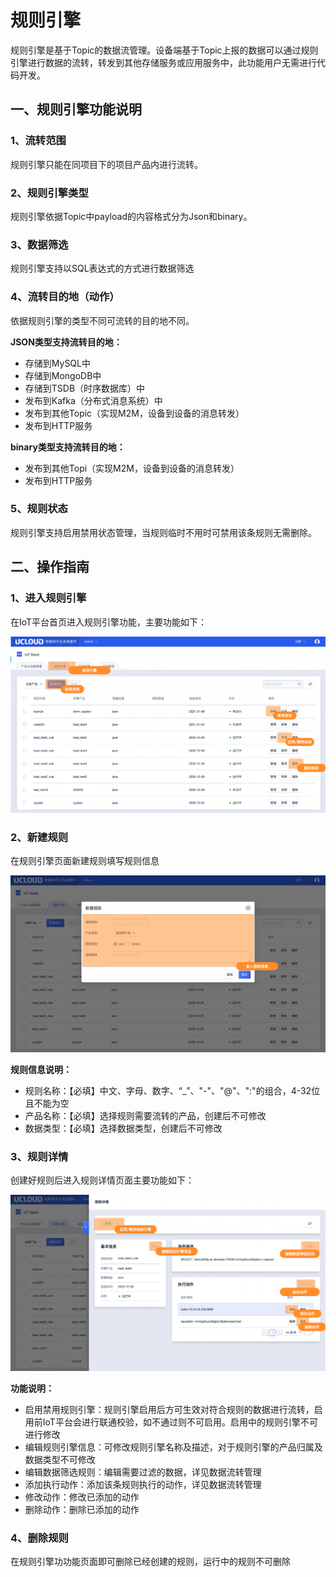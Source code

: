 # 规则引擎

规则引擎是基于Topic的数据流管理。设备端基于Topic上报的数据可以通过规则引擎进行数据的流转，转发到其他存储服务或应用服务中，此功能用户无需进行代码开发。



## 一、规则引擎功能说明

### 1、流转范围

规则引擎只能在同项目下的项目产品内进行流转。



### 2、规则引擎类型

规则引擎依据Topic中payload的内容格式分为Json和binary。



### 3、数据筛选

规则引擎支持以SQL表达式的方式进行数据筛选



### 4、流转目的地（动作）

依据规则引擎的类型不同可流转的目的地不同。

**JSON类型支持流转目的地：**

* 存储到MySQL中
* 存储到MongoDB中
* 存储到TSDB（时序数据库）中
* 发布到Kafka（分布式消息系统）中
* 发布到其他Topic（实现M2M，设备到设备的消息转发）
* 发布到HTTP服务

**binary类型支持流转目的地：**

* 发布到其他Topi（实现M2M，设备到设备的消息转发）
* 发布到HTTP服务



###  5、规则状态

规则引擎支持启用禁用状态管理，当规则临时不用时可禁用该条规则无需删除。



## 二、操作指南

### 1、进入规则引擎

在IoT平台首页进入规则引擎功能，主要功能如下：

![图片](../../images/规则引擎-1.png)



### 2、新建规则

在规则引擎页面新建规则填写规则信息

![图片](../../images/规则引擎-2.png)

**规则信息说明：**

* 规则名称：【必填】中文、字母、数字、“_”、"-"、"@"、":"的组合，4-32位且不能为空
* 产品名称：【必填】选择规则需要流转的产品，创建后不可修改
* 数据类型：【必填】选择数据类型，创建后不可修改

### 3、规则详情

创建好规则后进入规则详情页面主要功能如下：

![图片](../../images/规则引擎-3.png)

**功能说明：**

* 启用禁用规则引擎：规则引擎启用后方可生效对符合规则的数据进行流转，启用前IoT平台会进行联通校验，如不通过则不可启用。启用中的规则引擎不可进行修改
* 编辑规则引擎信息：可修改规则引擎名称及描述，对于规则引擎的产品归属及数据类型不可修改
* 编辑数据筛选规则：编辑需要过滤的数据，详见数据流转管理
* 添加执行动作：添加该条规则执行的动作，详见数据流转管理
* 修改动作：修改已添加的动作
* 删除动作：删除已添加的动作



### 4、删除规则

 在规则引擎功功能页面即可删除已经创建的规则，运行中的规则不可删除

